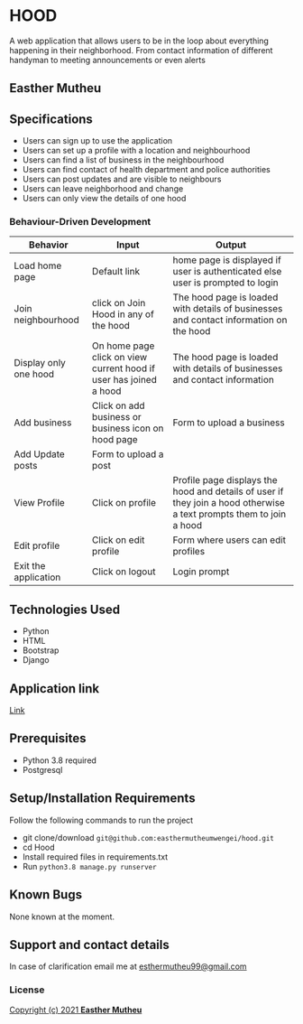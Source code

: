 # HOOD
A web application that allows users to be in the loop about everything happening in their neighborhood. From contact information of different handyman to meeting announcements or even alerts

## Easther Mutheu

## Specifications
* Users can sign up to use the application
* Users can set up a profile with a location and neighbourhood
* Users can find a list of business in the neighbourhood
* Users can find contact of health department and police authorities
* Users can post updates and are visible to neighbours
* Users can leave neighborhood and change 
* Users can only view the details of one hood



### Behaviour-Driven Development
| Behavior            | Input                         | Output                        |
| ------------------- | ----------------------------- | ----------------------------- |
| Load home page | Default link | home page is displayed if user is authenticated else user is prompted to login |
| Join neighbourhood  | click on Join Hood in any of the hood  | The hood page is loaded with details of businesses and contact information on the hood |
| Display only one hood | On home page click on view current hood if user has joined a hood | The hood page is loaded with details of businesses and contact information|
| Add business | Click on add business or business icon on hood page | Form to upload a business|
| Add Update posts | Form to upload a post|
| View Profile | Click on profile | Profile page displays the hood and details of user if they join a hood otherwise a text prompts them to join a hood|
| Edit profile | Click on edit profile | Form where users can edit profiles|
| Exit the application | Click on logout | Login prompt |


## Technologies Used
* Python
* HTML
* Bootstrap
* Django

## Application link
[Link](https://hoodesther.herokuapp.com/)
## Prerequisites
* Python 3.8 required
* Postgresql

## Setup/Installation Requirements
Follow the following commands to run the project
* git clone/download ```git@github.com:easthermutheumwengei/hood.git```
* cd Hood
* Install required files in requirements.txt
* Run ```python3.8 manage.py runserver```



## Known Bugs
None known at the moment.

## Support and contact details
In case of clarification email me at esthermutheu99@gmail.com

### License
[Copyright (c) 2021 **Easther Mutheu**](https://github.com/easthermutheumwengei/hood/blob/master/LICENSE)

